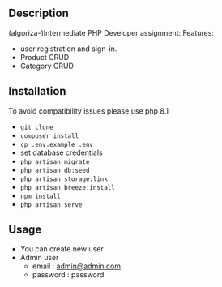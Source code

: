 ## Description

(algoriza-)Intermediate PHP Developer assignment:
Features:
- user registration and sign-in.
- Product CRUD
- Category CRUD

## Installation
To avoid compatibility issues please use php 8.1
- `git clone`
- `composer install`
- `cp .env.example .env`
- set database credentials
- `php artisan migrate`
- `php artisan db:seed`
- `php artisan storage:link`
- `php artisan breeze:install`
- `npm install`
- `php artisan serve`

## Usage
- You can create new user
- Admin user
    - email :  admin@admin.com
    - password :  password
